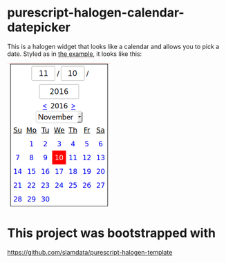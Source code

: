 # purescript-halogen-calendar-datepicker

This is a halogen widget that looks like a calendar and allows you to pick a date. Styled as in [the example](dist/index.html), it  looks like this:

![screenshot of calendar widget](screenshot.png)


# This project was bootstrapped with
https://github.com/slamdata/purescript-halogen-template
